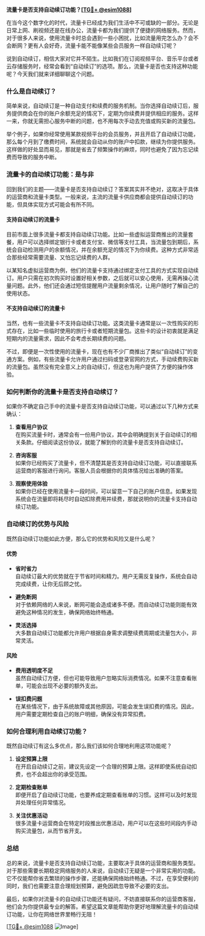 **流量卡是否支持自动续订功能？[[TG💪+ @esim1088](https://t.me/s/esim1088)]**

在当今这个数字化的时代，流量卡已经成为我们生活中不可或缺的一部分。无论是日常上网、刷视频还是在线办公，流量卡都为我们提供了便捷的网络服务。然而，对于很多人来说，使用流量卡时总会遇到一些小困扰，比如流量用完怎么办？会不会断网？更有人会好奇，流量卡能不能像某些会员服务一样自动续订呢？

说到自动续订，相信大家对它并不陌生。比如我们在订阅视频平台、音乐平台或者云存储服务时，经常会看到“自动续订”的选项。那么，流量卡是否也支持这种功能呢？今天我们就来详细聊聊这个问题。

### **什么是自动续订？**

简单来说，自动续订是一种自动支付和续费的服务机制。当你选择自动续订后，服务提供商会在你的账户余额充足的情况下，定期为你续费并提供相应的服务。这样一来，你就无需担心服务中断的问题，也不用每次手动去充值或购买新的流量包。

举个例子，如果你经常使用某款视频平台的会员服务，并且开启了自动续订功能，那么每个月到了缴费时间，系统就会自动从你的账户中扣款，继续为你提供服务。这样做的好处显而易见，那就是省去了频繁操作的麻烦，同时也避免了因为忘记续费而导致的服务中断。

### **流量卡的自动续订功能：是与非**

回到我们的主题——流量卡是否支持自动续订？答案其实并不绝对，这取决于具体的运营商和流量卡类型。一般来说，主流的流量卡供应商都会提供自动续订的功能，但具体实现方式可能会有所不同。

#### **支持自动续订的流量卡**

目前市面上很多流量卡都支持自动续订功能。比如一些虚拟运营商推出的流量套餐，用户可以选择绑定银行卡或者支付宝、微信等支付工具，当流量包到期后，系统会自动检测用户的余额情况，并在余额充足的情况下为你续费。这种方式非常适合那些经常需要流量、又怕忘记续费的人群。

以某知名虚拟运营商为例，他们的流量卡支持通过绑定支付工具的方式实现自动续订。用户只需在初次购买时设置好相关参数，之后就可以安心使用，无需再操心流量问题。此外，他们还会通过短信提醒用户流量剩余情况，让用户随时了解自己的使用状态。

#### **不支持自动续订的流量卡**

当然，也有一些流量卡不支持自动续订功能。这类流量卡通常是以一次性购买的形式存在，比如一些临时使用的旅行卡或者短期流量包。这些卡的设计初衷就是满足短期内的流量需求，因此不会考虑长期续费的问题。

不过，即便是一次性使用的流量卡，现在也有不少厂商推出了类似“自动续订”的变通方案。例如，有些流量卡允许用户通过扫码或登录官网的方式，手动续费购买新的流量包。虽然没有完全意义上的自动续订，但这也为用户提供了方便的操作体验。

### **如何判断你的流量卡是否支持自动续订？**

如果你不确定自己手中的流量卡是否支持自动续订功能，可以通过以下几种方式来确认：

1. **查看用户协议**  
   在购买流量卡时，通常会有一份用户协议，其中会明确提到关于自动续订的相关条款。仔细阅读这份协议，就能了解到你的流量卡是否支持自动续订。

2. **咨询客服**  
   如果你已经购买了流量卡，但不清楚其是否支持自动续订功能，可以直接联系运营商的客服进行询问。客服人员会根据你的具体情况给出准确的答案。

3. **观察使用体验**  
   如果你已经在使用流量卡一段时间，可以留意一下自己的账户信息。如果发现系统会在流量即将耗尽时自动扣除费用并续费，那就说明你的流量卡支持自动续订功能。

### **自动续订的优势与风险**

既然自动续订功能如此方便，那么它的优势和风险又是什么呢？

#### **优势**

- **省时省力**  
  自动续订最大的优势就在于节省时间和精力。用户无需反复操作，系统会自动完成续费，让你无后顾之忧。
  
- **避免断网**  
  对于依赖网络的人来说，断网可能会造成诸多不便。而自动续订功能则能有效避免这种情况的发生，确保网络始终畅通。

- **灵活选择**  
  大多数自动续订功能都允许用户根据自身需求调整续费周期或流量包大小，非常灵活。

#### **风险**

- **费用透明度不足**  
  虽然自动续订方便，但也可能导致用户忽略实际消费情况。如果不注意查看账单，可能会出现不必要的额外支出。

- **误扣费问题**  
  在某些情况下，由于系统故障或其他原因，可能会发生误扣费的情况。因此，用户需要定期检查自己的账户明细，确保没有异常扣费。

### **如何合理利用自动续订功能？**

既然自动续订有这么多优点，那么我们该如何合理地利用这项功能呢？

1. **设定预算上限**  
   在开启自动续订之前，建议先设定一个合理的预算上限。这样即使系统自动扣费，也不会超出你的承受范围。

2. **定期检查账单**  
   即便开启了自动续订功能，也要养成定期查看账单的习惯。这样可以及时发现并处理任何异常情况。

3. **关注优惠活动**  
   很多流量卡运营商会在特定时段推出优惠活动，用户可以在这些时间段内手动购买流量包，从而节省开支。

### **总结**

总的来说，流量卡是否支持自动续订功能，主要取决于具体的运营商和服务类型。对于那些需要长期稳定网络服务的人来说，自动续订无疑是一个非常实用的功能。它不仅能帮你省去繁琐的操作步骤，还能确保网络始终畅通。不过，在享受便利的同时，我们也需要注意合理规划预算，避免因疏忽导致不必要的支出。

最后，如果你对流量卡的自动续订功能还有疑问，不妨直接联系你的运营商客服，他们会为你提供最专业的解答。希望这篇文章能帮助你更好地理解流量卡的自动续订功能，让你在网络世界里畅行无阻！

[[TG💪+ @esim1088](https://t.me/s/esim1088) ![Image](https://i.postimg.cc/4NQfJmqS/Snipaste-2025-05-13-00-14-12.png)]